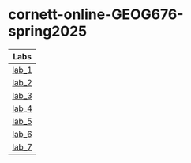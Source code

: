 # cornett-online-GEOG676-spring2025

|Labs  |
|:------:|
|[lab_1](lab_1/README.md)|
|[lab_2](lab_2/README.md)|
|[lab_3](lab_3/README.md)|
|[lab_4](lab_4/README.md)|
|[lab_5](lab_5/README.md)|
|[lab_6](lab_6/README.md)|
|[lab_7](lab_7/README.md)|
